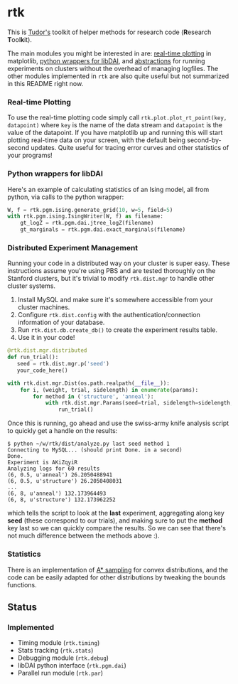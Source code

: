 # rtk                                                         
                                                              
This is [Tudor's](https://cs.stanford.edu/~tachim/) toolkit of helper methods for research code (**R**esearch **T**ool**k**it). 

The main modules you might be interested in are: [real-time plotting](https://github.com/tachim/rtk/blob/master/plot.py) in matplotlib, [python wrappers for libDAI](https://github.com/tachim/rtk/tree/master/pgm), and [abstractions](https://github.com/tachim/rtk/tree/master/dist) for running experiments on clusters without the overhead of managing logfiles. The other modules implemented in `rtk` are also quite useful but not summarized in this README right now.

### Real-time Plotting
To use the real-time plotting code simply call `rtk.plot.plot_rt_point(key, datapoint)` where `key` is the name of the data stream and `datapoint` is the value of the datapoint. If you have matplotlib up and running this will start plotting real-time data on your screen, with the default being second-by-second updates. Quite useful for tracing error curves and other statistics of your programs!

### Python wrappers for libDAI
Here's an example of calculating statistics of an Ising model, all from python, via calls to the python wrapper:
```python
W, f = rtk.pgm.ising.generate_grid(10, w=5, field=5)
with rtk.pgm.ising.IsingWriter(W, f) as filename:
    gt_logZ = rtk.pgm.dai.jtree_logZ(filename)
    gt_marginals = rtk.pgm.dai.exact_marginals(filename)
```
### Distributed Experiment Management
Running your code in a distributed way on your cluster is super easy. These instructions assume you're using PBS and are tested thoroughly on the Stanford clusters, but it's trivial to modify `rtk.dist.mgr` to handle other cluster systems.

1. Install MySQL and make sure it's somewhere accessible from your cluster machines.
2. Configure `rtk.dist.config` with the authentication/connection information of your database.
3. Run `rtk.dist.db.create_db()` to create the experiment results table.
4. Use it in your code!

```python
@rtk.dist.mgr.distributed
def run_trial():
   seed = rtk.dist.mgr.p('seed')
   your_code_here()

with rtk.dist.mgr.Dist(os.path.realpath(__file__)):
    for i, (weight, trial, sidelength) in enumerate(params):
        for method in ('structure', 'anneal'):
            with rtk.dist.mgr.Params(seed=trial, sidelength=sidelength, weight=weight, method=method):
                run_trial()
```
Once this is running, go ahead and use the swiss-army knife analysis script to quickly get a handle on the results:
```
$ python ~/w/rtk/dist/analyze.py last seed method 1
Connecting to MySQL... (should print Done. in a second)
Done.
Experiment is AKiZqyiR
Analyzing logs for 60 results
(6, 0.5, u'anneal') 26.2050488941
(6, 0.5, u'structure') 26.2050408031
...
(6, 8, u'anneal') 132.173964493
(6, 8, u'structure') 132.173962252
```
which tells the script to look at the **last** experiment, aggregating along key **seed** (these correspond to our trials), and making sure to put the **method** key last so we can quickly compare the results. So we can see that there's not much difference between the methods above :).

### Statistics

There is an implementation of [A\* sampling](https://github.com/tachim/rtk/blob/master/stats.py#L49) for
convex distributions, and the code can be easily adapted for other distributions by tweaking the
bounds functions.

## Status
                                                              
### Implemented                                                
* Timing module (`rtk.timing`)                                
* Stats tracking (`rtk.stats`)                                
* Debugging module (`rtk.debug`)                              
* libDAI python interface (`rtk.pgm.dai`)                     
* Parallel run module (`rtk.par`)                          

